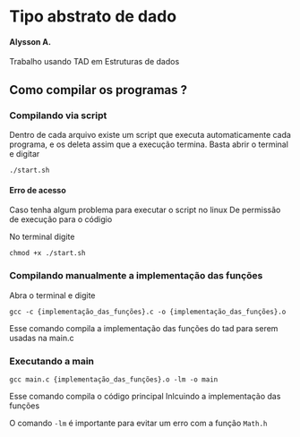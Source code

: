 # Tipo abstrato de dado
#### Alysson A. 

Trabalho usando TAD em Estruturas de dados

## Como compilar os programas ?

### Compilando via script

Dentro de cada arquivo existe um script que executa automaticamente 
cada programa, e os deleta assim que a execução termina. 
Basta abrir o terminal e digitar

`./start.sh`

#### Erro de acesso

Caso tenha algum problema para executar o script no linux
De permissão de execução para o códigio

No terminal digite 

`chmod +x ./start.sh`

### Compilando manualmente a implementação das funções

Abra o terminal e digite 

`gcc -c {implementação_das_funções}.c -o {implementação_das_funções}.o`

Esse comando compila a implementação das funções do tad 
para serem usadas na main.c

### Executando a main

`gcc main.c {implementação_das_funções}.o -lm -o main`

Esse comando compila o código principal
Inlcuindo a implementação das funções

O comando `-lm` é importante para evitar um erro com a função `Math.h`